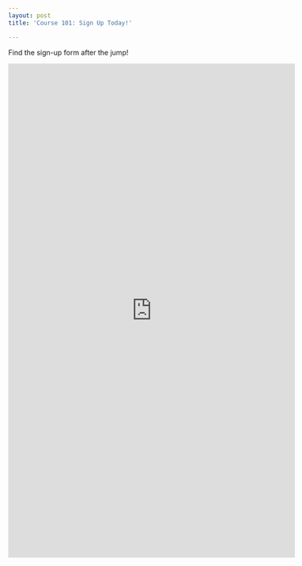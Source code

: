```yaml
---
layout: post
title: 'Course 101: Sign Up Today!'

---
```


Find the sign-up form after the jump!
<iframe width="580" height="1000" src="https://docs.google.com/spreadsheet/embeddedform?formkey=dFF1MGtIcllEdzExMWYtbnpiZUdUNmc6MQ" frameborder="0" marginheight="0" marginwidth="0"></iframe>
